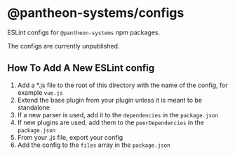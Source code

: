 # @pantheon-systems/configs

ESLint configs for `@pantheon-systems` npm packages.

The configs are currently unpublished.

## How To Add A New ESLint config

1. Add a \*.js file to the root of this directory with the name of the config,
   for example `vue.js`
1. Extend the base plugin from your plugin unless it is meant to be standalone
1. If a new parser is used, add it to the `dependencies` in the `package.json`
1. If new plugins are used, add them to the `peerDependencies` in the
   `package.json`
1. From your .js file, export your config
1. Add the config to the `files` array in the `package.json`
